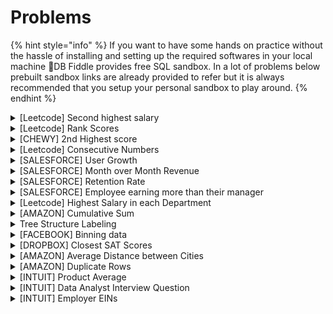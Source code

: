 # Problems

{% hint style="info" %}
If you want to have some hands on practice without the hassle of installing and setting up the required softwares in your local machine 🔫DB Fiddle provides free SQL sandbox. In a lot of problems below prebuilt sandbox links are already provided to refer but it is always recommended that you setup your personal sandbox to play around.
{% endhint %}

<details>

<summary>[Leetcode] Second highest salary</summary>

_For a similar problem with different approach check Nth highest salary problem_

Write a SQL query to get the second highest salary from the Employee table.

```
| Id | Salary |
|----|--------|
| 1  | 100    |
| 2  | 200    |
| 3  | 300    |
```

For example, given the above Employee table, the query should return 200 as the second highest salary. If there is no second highest salary, then the query should return null.

**Answer**

Multiple solutions are possible two approaches are given below for reference

```sql
SELECT
(SELECT DISTINCT(Salary)
FROM Employee
ORDER BY Salary DESC
LIMIT 1 OFFSET 1) 
AS SecondHighestSalary
```

I feel the below solution is more complete as it gives you the ability to handle edge cases if id is also needed and there are multiple employees with same salary:

```sql
with cte(
select 
salary,
dense_rank() over(order by salary desc) as rank
from Employee)

select salary as SecondHighestSalary
from cte where rank = 2
```

</details>

<details>

<summary>[Leetcode] Rank Scores</summary>

**Reference -** [**Leetcode**](https://leetcode.com/problems/rank-scores/)

Write a SQL query to rank scores. If there is a tie between two scores, both should have the same ranking. Note that after a tie, the next ranking number should be the next consecutive integer value. In other words, there should be no "holes" between ranks.

```
| Id | Score |
|----|-------|
| 1  | 3.40  |
| 2  | 3.65  |
| 3  | 4.00  |
| 4  | 3.50  |
| 5  | 4.00  |
| 6  | 3.65  |
```

For example, given the above Scores table, your query should generate the following report (order by highest score):

```
| score | Rank    |
|-------|---------|
| 4.00  | 1       |
| 4.00  | 1       |
| 3.95  | 2       |
| 3.65  | 3       |
| 3.65  | 3       |
| 3.40  | 4       |
```

**Answer**

The tie resolving method which is being asked in the question is called Dense Rank, if we use Rank it will have "holes"

```sql
select 
Score, dense_rank() over(order by score desc) as Rank
from Scores
```

</details>

<details>

<summary>[CHEWY] 2nd Highest score</summary>

```
| Id | subject | marks |
|---:|---------|------:|
|  1 | Maths   |    30 |
|  1 | Phy     |    50 |
|  1 | Chem    |    85 |
|  2 | Maths   |    90 |
|  2 | Phy     |    50 |
|  2 | Chem    |    85 |
```

Select the second highest mark for each student.

**Answer**

{% code overflow="wrap" %}
```sql
with CTE as(
	select *, rank() over(partition by Id order by marks desc) as Rank from tablename
)
select Id, subject, marks from CTE where Rank = 1
```
{% endcode %}

</details>

<details>

<summary>[Leetcode] Consecutive Numbers</summary>

**Reference -** [**Leetcode**](https://leetcode.com/problems/consecutive-numbers/)

Write an SQL query to find all numbers that appear at least three times consecutively.

Return the result table in any order.

Input:

Logs table:

```
| Id | Num |
|----|-----|
| 1  | 1   |
| 2  | 1   |
| 3  | 1   |
| 4  | 2   |
| 5  | 1   |
| 6  | 2   |
| 7  | 2   |
```

Result table:

```
| ConsecutiveNums |
|-----------------|
| 1               |
```

1 is the only number that appears consecutively for at least three times.

**Answer**

Multiple solutions are possible, one of them is given below

{% code overflow="wrap" %}
```sql
with a(Num,NextNum,SecondNextNum ) as(

	SELECT   Num
	         , LEAD(Num, 1) OVER (ORDER BY Id) AS NextNum
	         , LEAD(Num, 2) OVER (ORDER BY Id) AS SecondNextNum
	      FROM Logs
	      
	)

	select distinct(Num) as ConsecutiveNums from a
	where
	Num = NextNum
	and Num = SecondNextNum
```
{% endcode %}

</details>

<details>

<summary>[SALESFORCE] User Growth</summary>

[**🔫Playground**](https://dbfiddle.uk/?rdbms=sqlserver\_2017\&fiddle=ce4ded37fa37bf552365c18cb7840c3b)

Given you have user data for 2 accounts for 2 months. Calculate the growth rate of users in each account where growth rate is defined as unique users in month 2 divided by unique users in month 1.

```
| date_details | account_id | user_id |
|--------------|------------|---------|
| 2021-01-01   | U1         | A1      |
| 2021-01-01   | U1         | A2      |
| 2021-01-01   | U1         | A3      |
| 2021-01-01   | U1         | A4      |
| 2021-02-01   | U1         | A1      |
| 2021-02-01   | U1         | A2      |
| 2021-02-01   | U1         | A3      |
| 2021-02-01   | U1         | A4      |
| 2021-02-01   | U1         | A5      |
| 2021-01-01   | U2         | A1      |
| 2021-01-01   | U2         | A2      |
| 2021-01-01   | U2         | A3      |
| 2021-02-01   | U2         | A1      |
| 2021-02-01   | U2         | A2      |
```

**Answer**

{% code overflow="wrap" %}
```sql
with cte as (
	select account_id, count(distinct(user_id)) as unique_user, MONTH(date_details) as user_month from tablename
	group by account_id, MONTH(date_details)
	)

select a.account_id,month_2,month_1,
cast((month_2/month_1)as float) as growth  from 
(select account_id, unique_user as month_1
from cte where user_month = 1)a
left join
(select account_id, unique_user as month_2
from cte where user_month = 2)b
on (a.account_id = b.account_id)
```
{% endcode %}

</details>

<details>

<summary>[SALESFORCE] Month over Month Revenue</summary>

[**🔫Playground**](https://dbfiddle.uk/?rdbms=sqlserver\_2017\&fiddle=72569e574e670b477d2f62fdfc4276ca)

You have 2 tables:

* transactions: date, prod\_id, quantity
* products: prod\_id, price

Calculate the month over month revenue, example month over month revenue for month2 is month2\_Revenue- month1\_Revenue

**Answer**

```sql
with cte as(
	select MONTH(a.date_details) as month, sum(b.price*a.qty) as Rev
	from transactions a
	inner join products b
	on a.prod_id = b.prod_id
	group by MONTH(a.date_details)
	),

	cte2 as(
	select month, Rev, lag(Rev,1) over(order by month) as prev_month
	from cte
	)

select month, (Rev-Prev_month) as extra_rev  from cte2
where 
prev_month is not null
```

</details>

<details>

<summary>[SALESFORCE] Retention Rate</summary>

([Source](https://platform.stratascratch.com/coding/2053-retention-rate?code\_type=5\&utm\_source=blog\&utm\_medium=click\&utm\_campaign=YT+description+link))

Find the monthly retention rate of users for each account separately for Dec 2020 and Jan 2021. Retention rate is the percentage of active users an account retains over a given period of time. In this case, assume the user is retained if he/she stays with the app in any future months. For example, if a user was active in Dec 2020 and has activity in any future month, consider them retained for Dec. You can assume all accounts are present in Dec 2020 and Jan 2021. Your output should have the account ID and the Jan 2021 retention rate divided by Dec 2020 retention rate.

_Note: I believe the official solution provided on the website is not correct as of 25-10-2023_

**Answer**

```sql
-- ret rate for jan and dec = active in future/ active in dec
-- ret rate of jan 21 ret rate/ dec 20 ret rate at acc_id level

with cte as(
select a.account_id, a.user_id,dec_active,jan_active,last_actv    from 
(select account_id, user_id
, case when date between '2020-12-01' and '2020-12-31' then 1 else 0 end as dec_active
, case when date between '2021-01-01' and '2021-01-31' then 1 else 0 end as jan_active
from sf_events)a

inner join
(
select user_id, max(date) as last_actv
from sf_events group by user_id) b
on a.user_id = b.user_id),

cte2 as(
select 
account_id
, sum(case when dec_active = 1 and last_actv > '2020-12-31' then 1 else 0 end)/sum(dec_active) *1.0 as dec_retn
, sum(case when jan_active = 1 and last_actv > '2021-01-01' then 1 else 0 end)/sum(jan_active) *1.0 as jan_retn
 from cte
 
group by account_id)

select account_id, jan_retn/nullif(dec_retn,0) * 1.0 as retention from cte2

```

</details>

<details>

<summary>[SALESFORCE] Employee earning more than their manager</summary>

**Reference -** [**Leetcode**](https://leetcode.com/problems/employees-earning-more-than-their-managers/)

Write an SQL query to find the employees who earn more than their managers.

```
| Id | Name  | Salary | ManagerId |
|---:|-------|-------:|----------:|
|  1 | Joe   |  70000 |         3 |
|  2 | Henry |  80000 |         4 |
|  3 | Sam   |  60000 |           |
|  4 | Max   |  90000 |           |
```

Output will be : Joe

**Answer**

{% code overflow="wrap" %}
```sql
with cte as(
	Select a.Name as Employee, b.Name as Manager, a.Salary as Emp_Sal, b.Salary as Man_Salary
	from Employee a
	inner join Employee b
	on a.ManagerId = b.id)

Select Employee from cte where Emp_Sal > Man_Salary
```
{% endcode %}

</details>

<details>

<summary>[Leetcode] Highest Salary in each Department</summary>

**Reference -** [**Leetcode**](https://leetcode.com/problems/department-highest-salary/)

Write an SQL query to find employees who have the highest salary in each of the departments.

(../SQL/images/image3.PNG)

**Answer**

```sql
with cte as(
	select Name, Salary, DepartmentId,
	RANK() over(Partition by DepartmentId order by salary desc) as Rank
	from Employee
)
		    
select b.Name as Department, a.Name as Employee, a.Salary
from cte a
inner join Department b
on a.DepartmentId = b.Id
where a.Rank = 1
```

</details>

<details>

<summary>[AMAZON] Cumulative Sum</summary>

Given a users table, write a query to get the cumulative number of new users added by day, with the total reset every month.

[🔫Playground](https://dbfiddle.uk/?rdbms=sqlserver\_2017\&fiddle=516b59f188aaf8c5c1296143d1b13bcd)

**Answer**

{% code overflow="wrap" %}
```sql
Select Created_date
,SUM(Count(Id)) OVER(partition by month(Created_date) order by Created_date) as Total_users
from users
group by Created_date
```
{% endcode %}

</details>

<details>

<summary>Tree Structure Labeling</summary>

[🔫Playground](https://dbfiddle.uk/?rdbms=sqlserver\_2019\&fiddle=922326a37527cc50e64fe896c6d70608) Input:

```
| node | parent |
|------|--------|
| 1    | 2      |
| 2    | 5      |
| 3    | 5      |
| 4    | 3      |
| 5    | NULL   |
```

Write SQL such that you label each node as a “leaf”, “inner” or “Root” node, such that for the nodes above the output is:

Output:

```
| node | label |
|------|-------|
| 1    | Leaf  |
| 2    | Inner |
| 3    | Inner |
| 4    | Leaf  |
| 5    | Root  |
```

**Answer**

{% code overflow="wrap" %}
```sql
select node,
case
when parent is null then 'Root'
when node not in (select parent from tree where parent is not null) then 'Leaf'
else 'Inner'
end as label
from tree
```
{% endcode %}

</details>

<details>

<summary>[FACEBOOK] Binning data</summary>

[🔫Playground](https://dbfiddle.uk/?rdbms=sqlserver\_2019\&fiddle=813e35800a6e3d955f57ac7e6c7c2e91) Input:

```
| id | length |
|---:|-------:|
|  1 |      4 |
|  2 |      3 |
|  3 |      7 |
|  4 |      8 |
|  5 |      9 |
|  6 |    110 |
|  7 |    113 |
```

Bin the videos into groups of 5 secs each

Output:

```
| bucket  | count |
|---------|------:|
| 0-5     |     2 |
| 5-10    |     3 |
| 110-115 |     2 |
```

Another similar question was asked in Facebook but instead of video length the ask was to write a SQL query to create a histogram of number of comments per user in the month of January 2020. As the approach is similar hence not including it here.

**Answer**

{% code overflow="wrap" %}
```sql
with cte as(
select id, length, ((CAST((FLOOR(length)/5)*5 as varchar)) +'-'+(CAST((FLOOR(length)/5)*5+5 as varchar))) as bucket
from video_view_details
)
select bucket, count(id) as 'count'
from cte
group by bucket
order by len(bucket) asc, bucket desc
```
{% endcode %}

</details>

<details>

<summary>[DROPBOX] Closest SAT Scores</summary>

[🔫Playground](https://dbfiddle.uk/?rdbms=sqlserver\_2019\&fiddle=b7d44c3f8ec7caaab70d11fd7502f65f)

Given a table of students and their SAT test scores, write a query to return the two students with the closest test scores with the score difference. Assume a random pick if there are multiple students with the same score difference.

Input:

```
| id | score |
|---:|------:|
|  1 |    40 |
|  2 |    35 |
|  3 |    70 |
|  4 |    80 |
```

Output:

```
| id | other_student | diff |
|---:|--------------:|-----:|
|  1 |             2 |    5 |
```

**Answer**

```sql
with cte as(
select id
  , LEAD(id, 1) over(order by score desc) as other_student
  , score - LEAD(score, 1) over(order by score desc) as diff
from 
score)

select top 1 * from cte
where diff is not null
order by diff
```

</details>

<details>

<summary>[AMAZON] Average Distance between Cities</summary>

[🔫Playground](https://dbfiddle.uk/?rdbms=sqlserver\_2017\&fiddle=876bddb9c3e31a222ce95fbb8eef7a00)

You are given a table with varying distances from various cities. How do you find the average distance between each of the pairs of the cities?

```
| scity  | dcity  | distance |
|--------|--------|---------:|
| City A | City B |       30 |
| City A | City B |       32 |
| City B | City A |       29 |
| City A | City C |       40 |
| City C | City A |       41 |
```

Output:

```
| city1  | city2  |         distance |
|--------|--------|-----------------:|
| City A | City C |             40.5 |
| City A | City B | 30.3333333333333 |
```

Another variant of this question is

"Write a query to create a new table, named flight routes, that displays unique pairs of two locations?"

**Answer**

```sql
select 
  (case when scity < dcity then scity else dcity end) city1, 
  (case when scity < dcity then dcity else scity end) city2,
  avg(cast(distance as float)) distance
from tablename 
group by
  (case when scity < dcity then scity else dcity end), 
  (case when scity < dcity then dcity else scity end)
order by avg(cast(distance as float)) desc
```

</details>

<details>

<summary>[AMAZON] Duplicate Rows</summary>

Given a users table, write a query to return only its duplicate rows

**Answer**

Multiple solutions are possible only one approach is given below for reference

Let's assume there are 2 columns: id, name

```sql
SELECT *, COUNT(*) FROM userstable
GROUP BY id, name
HAVING COUNT(*) > 1
```

</details>

<details>

<summary>[INTUIT] Product Average</summary>

**transactions table**

```
|   column   |   type   |
|:----------:|:--------:|
| id         | integer  |
| user_id    | integer  |
| created_at | datetime |
| product_id | integer  |
| quantity   | integer  |
```

**products table**

```
| column |   type  |
|:------:|:-------:|
| id     | integer |
| name   | string  |
| price  | float   |
```

Given a table of transactions and products, write a query to return the product id, product price, and average transaction price of all products with price greater than the average transaction price.

**Answer**

[Source](https://www.interviewquery.com/questions/zipcode-average?ref=question\_email)

```sql
with cte as (
select 
    t.product_id, 
    avg(t.quantity * p.price) as avg_trans_price
from transactions t
inner join products p
	on t.product_id = p.id
group by t.product_id
)

select 
    p.id as product_id, 
    p.price as product_price, 
    c.avg_trans_price as avg_price
from products p
inner join cte c
	on p.id = c.product_id
where p.price > c.avg_trans_price
```

</details>

<details>

<summary>[INTUIT] Data Analyst Interview Question</summary>

Given the following tables:

&#x20;<img src="../.gitbook/assets/image (18).png" alt="" data-size="original">&#x20;

&#x20;Where

Experiments is a table in which we store whether a user is part of an experiment and if so whether they are in test or control (assume there is only one test variant per experiment).  The fields are:

●     user\_id - There are many users each of whom can be in many experiments

●     assignment\_ts - timestamp of when the user was allocated to the experiment.  A user is only allocated once per experiment.

●     experiment\_id - An experiment has many users

●     experiment\_assignment - Whether the user is in test or control.  Assignments are immutable and there is only one assignment per user/experiment combo.

&#x20;Subscriptions is a table of subscription related events.  For each user, there will always be a trial start event however there will only be a subscription start event if the user subscribes.  Assume a given user can only have one trial start and at most one subscription start.  The subscription can start at any time after the trial start and times for either event type are captured in event\_ts.

**Questions**

Write queries to produce the following:

1. When did each experiment start?  Use the first instance of an experiment assignment to either test or control for an experiment to equate to when the experiment started.  Results should look like:

&#x20;![](<../.gitbook/assets/image (19).png>)

2. How long did each experiment last, expressed in days?  Assume the last instance of an experiment assignment to test or control for an experiment to equate to when the experiment ended.  Results should look like:

&#x20;![](<../.gitbook/assets/image (20).png>)

3. How many users are in test and control for each experiment?  Result should look like:

![](<../.gitbook/assets/image (21).png>)

4. What is the conversion rate by experiment assignment for each experiment?  A conversion is any user for whom there is a subscription start event in addition to the trial start event (all users have a trial start event).  If a user is in multiple experiments at the same time, it’s ok to count them towards the conversion rate of each experiment.  We also want to only return one row per experiment.  Result should look like:

![](<../.gitbook/assets/image (22).png>)

5\) For each experiment\_id, rank and list first 3 user\_ids who subscribed to the product. Output should look like:

&#x20;![](<../.gitbook/assets/image (23).png>)

</details>

<details>

<summary>[INTUIT] Employer EINs</summary>

🔫[Playground](https://dbfiddle.uk/wXAiFvAe)

We're given a table called _**employers**_ that consists of a _user\_id, year_, and _employer EIN_ label. Users can have multiple employers dictated by the different EIN labels.

Write a query to add a flag to each user if they've added a new employer in the current year.

Example:&#x20;



```
# employer
# 
# user_id    year    employer_ein
# 34323      2018    A 
# 34323      2018    B
# 34323      2018    C
# 34323      2017    F
# 34323      2017    A
# 34323      2017    B
# 
# 86323      2018    A
# 86323      2018    B
# 86323      2018    C
# 86323      2017    B
# 
# 98787      2018    A
# 98787      2018    B
# 98787      2017    B
# 98787      2017    A

# Output
# user_id    year    new_ein_flag
# 34323      2018      1
# 86323      2018      1
# 98787      2018      0 
```

**Answer**

This problem is a little trickier than it looks at the outset

```sql
with cte as
  (
select user_id, ein,
case when year = max(year) over() then 1 else 0 end as 'CY_flg',
case when year = max(year) over() -1 then 1 else 0 end as 'LY_flg'
from users
),

cte2 as(
select user_id, ein,  sum(CY_flg) as 'CY_flg', sum(LY_flg) as 'LY_flg' from cte
group by user_id, ein)

select b.user_id, isnull(newflg,0) as new_ein_count  from
  (select user_id, isnull(count(ein),0) as newflg from cte2
where CY_flg = 1 and Ly_flg = 0
  group by user_id)a
right join
(select distinct(user_id) from users) b
on a.user_id = b.user_id
```

</details>
